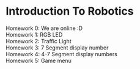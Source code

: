 # Introduction To Robotics
Homework 0:
We are online :D <br/>
Homework 1: 
RGB LED <br/>
Homework 2:
Traffic Light <br/>
Homework 3:
7 Segment display number <br/>
Homework 4:
4-7 Segment display numbers <br/>
Homework 5:
Game menu <br/>
